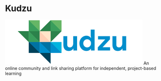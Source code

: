 # Kudzu
![alt text](https://github.com/mattjfan/Kudzu/blob/master/static/fullLogo.png)
An online community and link sharing platform for independent, project-based learning
